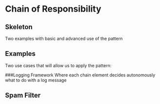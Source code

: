 # Chain of Responsibility
## Skeleton
Two examples with basic and advanced use of the pattern

## Examples
Two use cases that will allow us to apply the pattern:

###Logging Framework
Where each chain element decides autonomously what to do with a log message

## Spam Filter